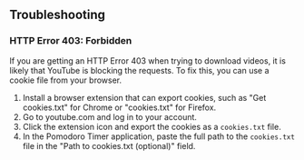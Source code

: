 ## Troubleshooting

### HTTP Error 403: Forbidden

If you are getting an HTTP Error 403 when trying to download videos, it is likely that YouTube is blocking the requests. To fix this, you can use a cookie file from your browser.

1.  Install a browser extension that can export cookies, such as "Get cookies.txt" for Chrome or "cookies.txt" for Firefox.
2.  Go to youtube.com and log in to your account.
3.  Click the extension icon and export the cookies as a `cookies.txt` file.
4.  In the Pomodoro Timer application, paste the full path to the `cookies.txt` file in the "Path to cookies.txt (optional)" field.